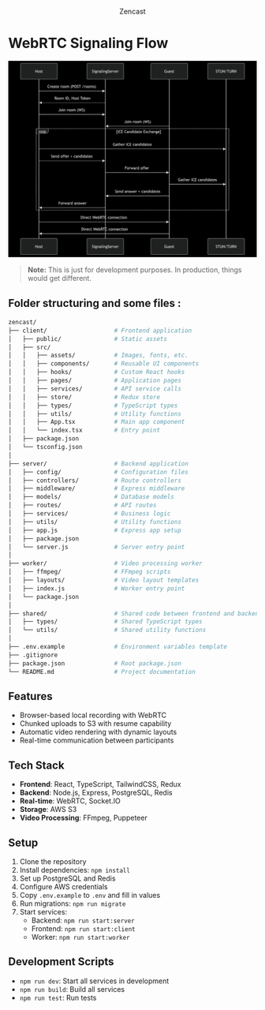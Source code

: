 <p align = "center">
Zencast 
</p>


# WebRTC Signaling Flow

![WebRTC Signaling Flow](webrtcsignaling.png)

> **Note:** This is just for development purposes. In production, things would get different.







## Folder structuring and some files :

```bash
zencast/
├── client/                   # Frontend application
│   ├── public/               # Static assets
│   ├── src/
│   │   ├── assets/           # Images, fonts, etc.
│   │   ├── components/       # Reusable UI components
│   │   ├── hooks/            # Custom React hooks
│   │   ├── pages/            # Application pages
│   │   ├── services/         # API service calls
│   │   ├── store/            # Redux store
│   │   ├── types/            # TypeScript types
│   │   ├── utils/            # Utility functions
│   │   ├── App.tsx           # Main app component
│   │   └── index.tsx         # Entry point
│   ├── package.json
│   └── tsconfig.json
│
├── server/                   # Backend application
│   ├── config/               # Configuration files
│   ├── controllers/          # Route controllers
│   ├── middleware/           # Express middleware
│   ├── models/               # Database models
│   ├── routes/               # API routes
│   ├── services/             # Business logic
│   ├── utils/                # Utility functions
│   ├── app.js                # Express app setup
│   ├── package.json
│   └── server.js             # Server entry point
│
├── worker/                   # Video processing worker
│   ├── ffmpeg/               # FFmpeg scripts
│   ├── layouts/              # Video layout templates
│   ├── index.js              # Worker entry point
│   └── package.json
│
├── shared/                   # Shared code between frontend and backend
│   ├── types/                # Shared TypeScript types
│   └── utils/                # Shared utility functions
│
├── .env.example              # Environment variables template
├── .gitignore
├── package.json              # Root package.json
└── README.md                 # Project documentation
```




## Features
- Browser-based local recording with WebRTC
- Chunked uploads to S3 with resume capability
- Automatic video rendering with dynamic layouts
- Real-time communication between participants

## Tech Stack
- **Frontend**: React, TypeScript, TailwindCSS, Redux
- **Backend**: Node.js, Express, PostgreSQL, Redis
- **Real-time**: WebRTC, Socket.IO
- **Storage**: AWS S3
- **Video Processing**: FFmpeg, Puppeteer

## Setup

1. Clone the repository
2. Install dependencies: `npm install`
3. Set up PostgreSQL and Redis
4. Configure AWS credentials
5. Copy `.env.example` to `.env` and fill in values
6. Run migrations: `npm run migrate`
7. Start services:
   - Backend: `npm run start:server`
   - Frontend: `npm run start:client`
   - Worker: `npm run start:worker`

## Development Scripts
- `npm run dev`: Start all services in development
- `npm run build`: Build all services
- `npm run test`: Run tests
















